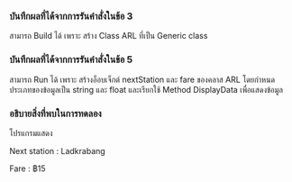 ### บันทึกผลที่ได้จากการรันคำสั่งในข้อ 3

สามารถ Build ได้ เพราะ สร้าง Class ARL ที่เป็น Generic class

### บันทึกผลที่ได้จากการรันคำสั่งในข้อ 5

สามารถ Run ได้ เพราะ สร้างอ็อบเจ็กต์ nextStation และ fare ของคลาส ARL โดยกำหนดประเภทของข้อมูลเป็น string และ float และเรียกใช้ Method DisplayData เพื่อแสดงข้อมูล

### อธิบายสิ่งที่พบในการทดลอง
โปรแกรมแสดง

Next station : Ladkrabang

Fare : ฿15
